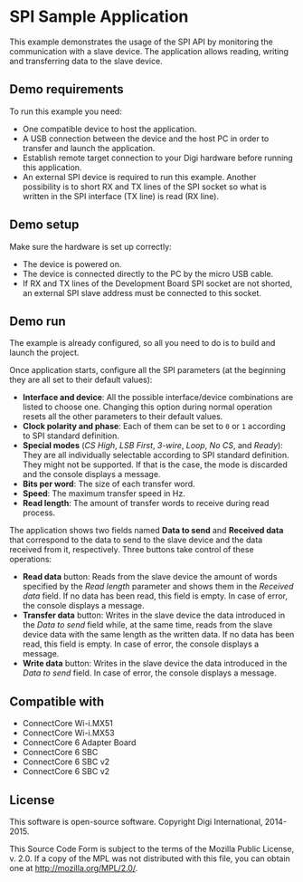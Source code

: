 SPI Sample Application
======================

This example demonstrates the usage of the SPI API by monitoring the
communication with a slave device. The application allows reading, writing and
transferring data to the slave device.

Demo requirements
-----------------

To run this example you need:

* One compatible device to host the application.
* A USB connection between the device and the host PC in order to transfer and launch the application.
* Establish remote target connection to your Digi hardware before running this
  application.
* An external SPI device is required to run this example. Another possibility is
  to short RX and TX lines of the SPI socket so what is written in the SPI
  interface (TX line) is read (RX line).

Demo setup
----------

Make sure the hardware is set up correctly:

* The device is powered on.
* The device is connected directly to the PC by the micro USB cable.
* If RX and TX lines of the Development Board SPI socket are not shorted, an
  external SPI slave address must be connected to this socket.
	   
Demo run
--------

The example is already configured, so all you need to do is to build and 
launch the project.
  
Once application starts, configure all the SPI parameters (at the beginning
they are all set to their default values):

* **Interface and device**: All the possible interface/device combinations are
  listed to choose one. Changing this option during normal operation resets all
  the other parameters to their default values.
* **Clock polarity and phase**: Each of them can be set to `0` or `1` according
  to SPI standard definition.
* **Special modes** (_CS High_, _LSB First_, _3-wire_, _Loop_, _No CS_, and
  _Ready_): They are all individually selectable according to SPI standard
  definition. They might not be supported. If that is the case, the mode is
  discarded and the console displays a message.
* **Bits per word**: The size of each transfer word.
* **Speed**: The maximum transfer speed in Hz.
* **Read length**: The amount of transfer words to receive during read process.

The application shows two fields named **Data to send** and **Received data**
that correspond to the data to send to the slave device and the data received
from it, respectively. Three buttons take control of these operations:

* **Read data** button: Reads from the slave device the amount of words
  specified by the _Read length_ parameter and shows them in the _Received data_
  field. If no data has been read, this field is empty. In case of error, the
  console displays a message.
* **Transfer data** button: Writes in the slave device the data introduced in
  the _Data to send_ field while, at the same time, reads from the slave device
  data with the same length as the written data. If no data has been read,
  this field is empty. In case of error, the console displays a message.
* **Write data** button: Writes in the slave device the data introduced in the
  _Data to send_ field. In case of error, the console displays a message.

Compatible with
---------------

* ConnectCore Wi-i.MX51
* ConnectCore Wi-i.MX53
* ConnectCore 6 Adapter Board
* ConnectCore 6 SBC
* ConnectCore 6 SBC v2
* ConnectCore 6 SBC v2

License
---------

This software is open-source software. Copyright Digi International, 2014-2015.

This Source Code Form is subject to the terms of the Mozilla Public License,
v. 2.0. If a copy of the MPL was not distributed with this file, you can obtain
one at http://mozilla.org/MPL/2.0/.
